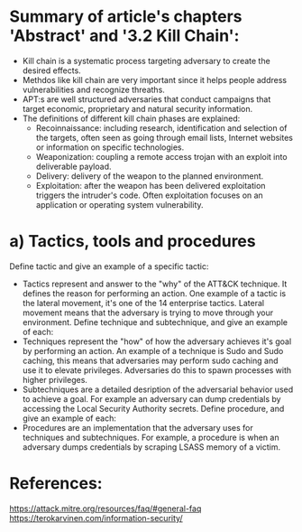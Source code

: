 # Summary of article's chapters 'Abstract' and '3.2 Kill Chain':
- Kill chain is a systematic process targeting adversary to create the desired effects.
- Methdos like kill chain are very important since it helps people address vulnerabilities and recognize threaths.
- APT:s are well structured adversaries that conduct campaigns that target economic, proprietary and natural security information.
- The definitions of different kill chain phases are explained:
    - Recoinnaissance: including research, identification and selection of the targets, often seen as going through email lists, Internet websites or information on specific technologies.
    - Weaponization: coupling a remote access trojan with an exploit into deliverable payload.
    - Delivery: delivery of the weapon to the planned environment.
    - Exploitation: after the weapon has been delivered exploitation triggers the intruder's code. Often exploitation focuses on an application or operating system vulnerability.

#  a) Tactics, tools and procedures
Define tactic and give an example of a specific tactic:
- Tactics represent and answer to the "why" of the ATT&CK technique. It defines the reason for performing an action. One example of a tactic is the lateral movement, it's one of the 14 enterprise tactics. Lateral movement means that the adversary is trying to move through your environment. 
Define technique and subtechnique, and give an example of each:
- Techniques represent the "how" of how the adversary achieves it's goal by performing an action. An example of a technique is Sudo and Sudo caching, this means that adversaries may perform sudo caching and use it to elevate privileges. Adversaries do this to spawn processes with higher privileges.
- Subtechniques are a detailed desription of the adversarial behavior used to achieve a goal. For example an adversary can dump credentials by accessing the Local Security Authority secrets.
Define procedure, and give an example of each:
- Procedures are an implementation that the adversary uses for techniques and subtechniques. For example, a procedure is when an adversary dumps credentials by scraping LSASS memory of a victim. 

# References:
https://attack.mitre.org/resources/faq/#general-faq
https://terokarvinen.com/information-security/
